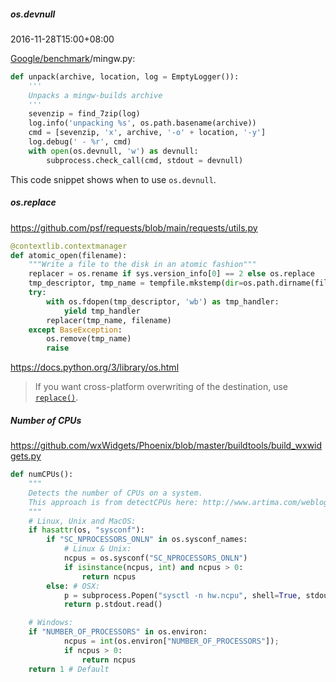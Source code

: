 ##### os.devnull

2016-11-28T15:00+08:00

[Google/benchmark](https://github.com/google/benchmark)/mingw.py:

```python
def unpack(archive, location, log = EmptyLogger()):
    '''
    Unpacks a mingw-builds archive
    '''
    sevenzip = find_7zip(log)
    log.info('unpacking %s', os.path.basename(archive))
    cmd = [sevenzip, 'x', archive, '-o' + location, '-y']
    log.debug(' - %r', cmd)
    with open(os.devnull, 'w') as devnull:
        subprocess.check_call(cmd, stdout = devnull)
```

This code snippet shows when to use `os.devnull`.

##### os.replace

https://github.com/psf/requests/blob/main/requests/utils.py

```python
@contextlib.contextmanager
def atomic_open(filename):
    """Write a file to the disk in an atomic fashion"""
    replacer = os.rename if sys.version_info[0] == 2 else os.replace
    tmp_descriptor, tmp_name = tempfile.mkstemp(dir=os.path.dirname(filename))
    try:
        with os.fdopen(tmp_descriptor, 'wb') as tmp_handler:
            yield tmp_handler
        replacer(tmp_name, filename)
    except BaseException:
        os.remove(tmp_name)
        raise
```

https://docs.python.org/3/library/os.html

> If you want cross-platform overwriting of the destination, use [`replace()`](https://docs.python.org/3/library/os.html#os.replace).

##### Number of CPUs

https://github.com/wxWidgets/Phoenix/blob/master/buildtools/build_wxwidgets.py

```python
def numCPUs():
    """
    Detects the number of CPUs on a system.
    This approach is from detectCPUs here: http://www.artima.com/weblogs/viewpost.jsp?thread=230001
    """
    # Linux, Unix and MacOS:
    if hasattr(os, "sysconf"):
        if "SC_NPROCESSORS_ONLN" in os.sysconf_names:
            # Linux & Unix:
            ncpus = os.sysconf("SC_NPROCESSORS_ONLN")
            if isinstance(ncpus, int) and ncpus > 0:
                return ncpus
        else: # OSX:
            p = subprocess.Popen("sysctl -n hw.ncpu", shell=True, stdout=subprocess.PIPE)
            return p.stdout.read()

    # Windows:
    if "NUMBER_OF_PROCESSORS" in os.environ:
            ncpus = int(os.environ["NUMBER_OF_PROCESSORS"]);
            if ncpus > 0:
                return ncpus
    return 1 # Default
```

